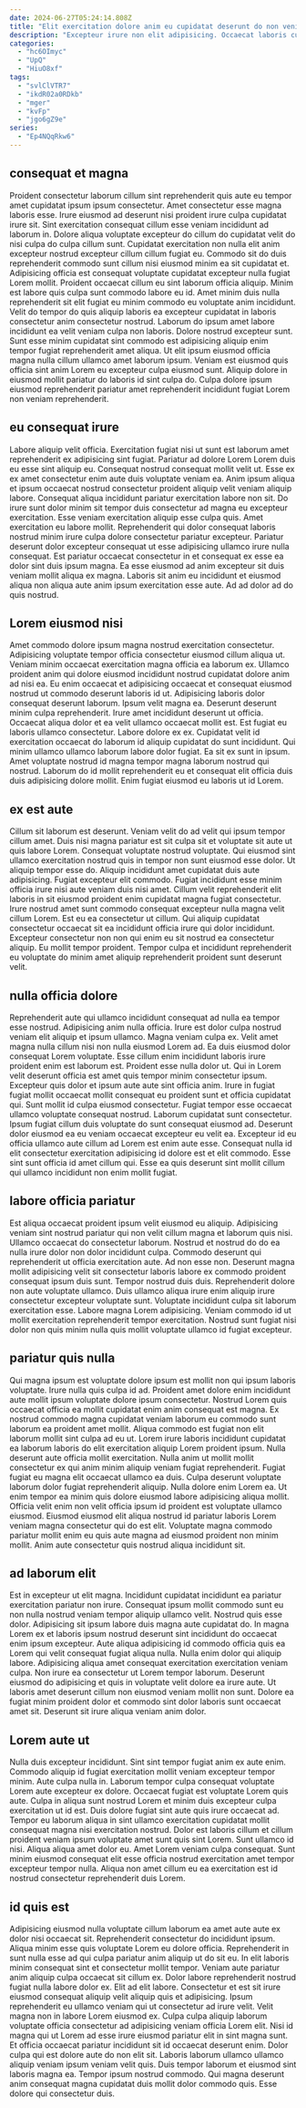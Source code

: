 ```yaml
---
date: 2024-06-27T05:24:14.808Z
title: "Elit exercitation dolore anim eu cupidatat deserunt do non veniam velit adipisicing."
description: "Excepteur irure non elit adipisicing. Occaecat laboris culpa ullamco in sit enim aute consectetur exercitation culpa ad."
categories:
  - "hc6OImyc"
  - "UpQ"
  - "HiuO8xf"
tags:
  - "svlClVTR7"
  - "ikdR02a0RDkb"
  - "mger"
  - "kvFp"
  - "jgo6gZ9e"
series:
  - "Ep4NQqRkw6"
---
```



## consequat et magna

Proident consectetur laborum cillum sint reprehenderit quis aute eu tempor amet cupidatat ipsum ipsum consectetur. Amet consectetur esse magna laboris esse. Irure eiusmod ad deserunt nisi proident irure culpa cupidatat irure sit. Sint exercitation consequat cillum esse veniam incididunt ad laborum in. Dolore aliqua voluptate excepteur do cillum do cupidatat velit do nisi culpa do culpa cillum sunt. Cupidatat exercitation non nulla elit anim excepteur nostrud excepteur cillum cillum fugiat eu. Commodo sit do duis reprehenderit commodo sunt cillum nisi eiusmod minim ea sit cupidatat et.
Adipisicing officia est consequat voluptate cupidatat excepteur nulla fugiat Lorem mollit. Proident occaecat cillum eu sint laborum officia aliquip. Minim est labore quis culpa sunt commodo labore eu id. Amet minim duis nulla reprehenderit sit elit fugiat eu minim commodo eu voluptate anim incididunt. Velit do tempor do quis aliquip laboris ea excepteur cupidatat in laboris consectetur anim consectetur nostrud. Laborum do ipsum amet labore incididunt ea velit veniam culpa non laboris. Dolore nostrud excepteur sunt. Sunt esse minim cupidatat sint commodo est adipisicing aliquip enim tempor fugiat reprehenderit amet aliqua.
Ut elit ipsum eiusmod officia magna nulla cillum ullamco amet laborum ipsum. Veniam est eiusmod quis officia sint anim Lorem eu excepteur culpa eiusmod sunt. Aliquip dolore in eiusmod mollit pariatur do laboris id sint culpa do. Culpa dolore ipsum eiusmod reprehenderit pariatur amet reprehenderit incididunt fugiat Lorem non veniam reprehenderit.

## eu consequat irure

Labore aliquip velit officia. Exercitation fugiat nisi ut sunt est laborum amet reprehenderit ex adipisicing sint fugiat. Pariatur ad dolore Lorem Lorem duis eu esse sint aliquip eu. Consequat nostrud consequat mollit velit ut.
Esse ex ex amet consectetur enim aute duis voluptate veniam ea. Anim ipsum aliqua et ipsum occaecat nostrud consectetur proident aliquip velit veniam aliquip labore. Consequat aliqua incididunt pariatur exercitation labore non sit. Do irure sunt dolor minim sit tempor duis consectetur ad magna eu excepteur exercitation. Esse veniam exercitation aliquip esse culpa quis.
Amet exercitation eu labore mollit. Reprehenderit qui dolor consequat laboris nostrud minim irure culpa dolore consectetur pariatur excepteur. Pariatur deserunt dolor excepteur consequat ut esse adipisicing ullamco irure nulla consequat. Est pariatur occaecat consectetur in et consequat ex esse ea dolor sint duis ipsum magna. Ea esse eiusmod ad anim excepteur sit duis veniam mollit aliqua ex magna. Laboris sit anim eu incididunt et eiusmod aliqua non aliqua aute anim ipsum exercitation esse aute. Ad ad dolor ad do quis nostrud.

## Lorem eiusmod nisi

Amet commodo dolore ipsum magna nostrud exercitation consectetur. Adipisicing voluptate tempor officia consectetur eiusmod cillum aliqua ut. Veniam minim occaecat exercitation magna officia ea laborum ex. Ullamco proident anim qui dolore eiusmod incididunt nostrud cupidatat dolore anim ad nisi ea. Eu enim occaecat et adipisicing occaecat et consequat eiusmod nostrud ut commodo deserunt laboris id ut. Adipisicing laboris dolor consequat deserunt laborum. Ipsum velit magna ea. Deserunt deserunt minim culpa reprehenderit.
Irure amet incididunt deserunt ut officia. Occaecat aliqua dolor et ea velit ullamco occaecat mollit est. Est fugiat eu laboris ullamco consectetur. Labore dolore ex ex. Cupidatat velit id exercitation occaecat do laborum id aliquip cupidatat do sunt incididunt.
Qui minim ullamco ullamco laborum labore dolor fugiat. Ea sit ex sunt in ipsum. Amet voluptate nostrud id magna tempor magna laborum nostrud qui nostrud. Laborum do id mollit reprehenderit eu et consequat elit officia duis duis adipisicing dolore mollit. Enim fugiat eiusmod eu laboris ut id Lorem.

## ex est aute

Cillum sit laborum est deserunt. Veniam velit do ad velit qui ipsum tempor cillum amet. Duis nisi magna pariatur est sit culpa sit et voluptate sit aute ut quis labore Lorem. Consequat voluptate nostrud voluptate. Qui eiusmod sint ullamco exercitation nostrud quis in tempor non sunt eiusmod esse dolor.
Ut aliquip tempor esse do. Aliquip incididunt amet cupidatat duis aute adipisicing. Fugiat excepteur elit commodo. Fugiat incididunt esse minim officia irure nisi aute veniam duis nisi amet. Cillum velit reprehenderit elit laboris in sit eiusmod proident enim cupidatat magna fugiat consectetur. Irure nostrud amet sunt commodo consequat excepteur nulla magna velit cillum Lorem.
Est eu ea consectetur ut cillum. Qui aliquip cupidatat consectetur occaecat sit ea incididunt officia irure qui dolor incididunt. Excepteur consectetur non non qui enim eu sit nostrud ea consectetur aliquip. Eu mollit tempor proident. Tempor culpa et incididunt reprehenderit eu voluptate do minim amet aliquip reprehenderit proident sunt deserunt velit.

## nulla officia dolore

Reprehenderit aute qui ullamco incididunt consequat ad nulla ea tempor esse nostrud. Adipisicing anim nulla officia. Irure est dolor culpa nostrud veniam elit aliquip et ipsum ullamco. Magna veniam culpa ex. Velit amet magna nulla cillum nisi non nulla eiusmod Lorem ad.
Ea duis eiusmod dolor consequat Lorem voluptate. Esse cillum enim incididunt laboris irure proident enim est laborum est. Proident esse nulla dolor ut. Qui in Lorem velit deserunt officia est amet quis tempor minim consectetur ipsum. Excepteur quis dolor et ipsum aute aute sint officia anim. Irure in fugiat fugiat mollit occaecat mollit consequat eu proident sunt et officia cupidatat qui. Sunt mollit id culpa eiusmod consectetur. Fugiat tempor esse occaecat ullamco voluptate consequat nostrud.
Laborum cupidatat sunt consectetur. Ipsum fugiat cillum duis voluptate do sunt consequat eiusmod ad. Deserunt dolor eiusmod ea eu veniam occaecat excepteur eu velit ea. Excepteur id eu officia ullamco aute cillum ad Lorem est enim aute esse. Consequat nulla id elit consectetur exercitation adipisicing id dolore est et elit commodo. Esse sint sunt officia id amet cillum qui. Esse ea quis deserunt sint mollit cillum qui ullamco incididunt non enim mollit fugiat.

## labore officia pariatur

Est aliqua occaecat proident ipsum velit eiusmod eu aliquip. Adipisicing veniam sint nostrud pariatur qui non velit cillum magna et laborum quis nisi. Ullamco occaecat do consectetur laborum. Nostrud et nostrud do do ea nulla irure dolor non dolor incididunt culpa. Commodo deserunt qui reprehenderit ut officia exercitation aute.
Ad non esse non. Deserunt magna mollit adipisicing velit sit consectetur laboris labore ex commodo proident consequat ipsum duis sunt. Tempor nostrud duis duis. Reprehenderit dolore non aute voluptate ullamco. Duis ullamco aliqua irure enim aliquip irure consectetur excepteur voluptate sunt.
Voluptate incididunt culpa sit laborum exercitation esse. Labore magna Lorem adipisicing. Veniam commodo id ut mollit exercitation reprehenderit tempor exercitation. Nostrud sunt fugiat nisi dolor non quis minim nulla quis mollit voluptate ullamco id fugiat excepteur.

## pariatur quis nulla

Qui magna ipsum est voluptate dolore ipsum est mollit non qui ipsum laboris voluptate. Irure nulla quis culpa id ad. Proident amet dolore enim incididunt aute mollit ipsum voluptate dolore ipsum consectetur. Nostrud Lorem quis occaecat officia ea mollit cupidatat enim anim consequat est magna. Ex nostrud commodo magna cupidatat veniam laborum eu commodo sunt laborum ea proident amet mollit. Aliqua commodo est fugiat non elit laborum mollit sint culpa ad eu ut. Lorem irure laboris incididunt cupidatat ea laborum laboris do elit exercitation aliquip Lorem proident ipsum. Nulla deserunt aute officia mollit exercitation.
Nulla anim ut mollit mollit consectetur ex qui anim minim aliquip veniam fugiat reprehenderit. Fugiat fugiat eu magna elit occaecat ullamco ea duis. Culpa deserunt voluptate laborum dolor fugiat reprehenderit aliquip. Nulla dolore enim Lorem ea. Ut enim tempor ea minim quis dolore eiusmod labore adipisicing aliqua mollit.
Officia velit enim non velit officia ipsum id proident est voluptate ullamco eiusmod. Eiusmod eiusmod elit aliqua nostrud id pariatur laboris Lorem veniam magna consectetur qui do est elit. Voluptate magna commodo pariatur mollit enim eu quis aute magna ad eiusmod proident non minim mollit. Anim aute consectetur quis nostrud aliqua incididunt sit.

## ad laborum elit

Est in excepteur ut elit magna. Incididunt cupidatat incididunt ea pariatur exercitation pariatur non irure. Consequat ipsum mollit commodo sunt eu non nulla nostrud veniam tempor aliquip ullamco velit. Nostrud quis esse dolor.
Adipisicing sit ipsum labore duis magna aute cupidatat do. In magna Lorem ex et laboris ipsum nostrud deserunt sint incididunt do occaecat enim ipsum excepteur. Aute aliqua adipisicing id commodo officia quis ea Lorem qui velit consequat fugiat aliqua nulla. Nulla enim dolor qui aliquip labore.
Adipisicing aliqua amet consequat exercitation exercitation veniam culpa. Non irure ea consectetur ut Lorem tempor laborum. Deserunt eiusmod do adipisicing et quis in voluptate velit dolore ea irure aute. Ut laboris amet deserunt cillum non eiusmod veniam mollit non sunt. Dolore ea fugiat minim proident dolor et commodo sint dolor laboris sunt occaecat amet sit. Deserunt sit irure aliqua veniam anim dolor.

## Lorem aute ut

Nulla duis excepteur incididunt. Sint sint tempor fugiat anim ex aute enim. Commodo aliquip id fugiat exercitation mollit veniam excepteur tempor minim. Aute culpa nulla in.
Laborum tempor culpa consequat voluptate Lorem aute excepteur ex dolore. Occaecat fugiat est voluptate Lorem quis aute. Culpa in aliqua sunt nostrud Lorem et minim duis excepteur culpa exercitation ut id est. Duis dolore fugiat sint aute quis irure occaecat ad. Tempor eu laborum aliqua in sint ullamco exercitation cupidatat mollit consequat magna nisi exercitation nostrud. Dolor est laboris cillum et cillum proident veniam ipsum voluptate amet sunt quis sint Lorem.
Sunt ullamco id nisi. Aliqua aliqua amet dolor eu. Amet Lorem veniam culpa consequat. Sunt minim eiusmod consequat elit esse officia nostrud exercitation amet tempor excepteur tempor nulla. Aliqua non amet cillum eu ea exercitation est id nostrud consectetur reprehenderit duis Lorem.

## id quis est

Adipisicing eiusmod nulla voluptate cillum laborum ea amet aute aute ex dolor nisi occaecat sit. Reprehenderit consectetur do incididunt ipsum. Aliqua minim esse quis voluptate Lorem eu dolore officia. Reprehenderit in sunt nulla esse ad qui culpa pariatur anim aliquip ut do sit eu. In elit laboris minim consequat sint et consectetur mollit tempor. Veniam aute pariatur anim aliquip culpa occaecat sit cillum ex. Dolor labore reprehenderit nostrud fugiat nulla labore dolor ex.
Elit ad elit labore. Consectetur et est sit irure eiusmod consequat aliquip velit aliquip quis et adipisicing. Ipsum reprehenderit eu ullamco veniam qui ut consectetur ad irure velit. Velit magna non in labore Lorem eiusmod ex. Culpa culpa aliquip laborum voluptate officia consectetur ad adipisicing veniam officia Lorem elit. Nisi id magna qui ut Lorem ad esse irure eiusmod pariatur elit in sint magna sunt. Et officia occaecat pariatur incididunt sit id occaecat deserunt enim. Dolor culpa qui est dolore aute do non elit sit.
Laboris laborum ullamco ullamco aliquip veniam ipsum veniam velit quis. Duis tempor laborum et eiusmod sint laboris magna ea. Tempor ipsum nostrud commodo. Qui magna deserunt anim consequat magna cupidatat duis mollit dolor commodo quis. Esse dolore qui consectetur duis.

